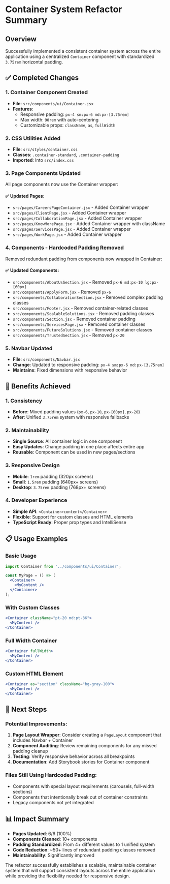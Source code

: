 # Container System Refactor Summary

## Overview
Successfully implemented a consistent container system across the entire application using a centralized `Container` component with standardized `3.75rem` horizontal padding.

## ✅ Completed Changes

### 1. Container Component Created
- **File**: `src/components/ui/Container.jsx`
- **Features**: 
  - Responsive padding: `px-4 sm:px-6 md:px-[3.75rem]`
  - Max width: `90rem` with auto-centering
  - Customizable props: `className`, `as`, `fullWidth`

### 2. CSS Utilities Added
- **File**: `src/styles/container.css`
- **Classes**: `.container-standard`, `.container-padding`
- **Imported**: Into `src/index.css`

### 3. Page Components Updated
All page components now use the Container wrapper:

#### ✅ Updated Pages:
- `src/pages/CareersPageContainer.jsx` - Added Container wrapper
- `src/pages/ClientPage.jsx` - Added Container wrapper  
- `src/pages/CollaborationPage.jsx` - Added Container wrapper
- `src/pages/KnowMorePage.jsx` - Added Container wrapper with className
- `src/pages/ServicesPage.jsx` - Added Container wrapper
- `src/pages/WorkPage.jsx` - Added Container wrapper

### 4. Components - Hardcoded Padding Removed
Removed redundant padding from components now wrapped in Container:

#### ✅ Updated Components:
- `src/components/AboutUsSection.jsx` - Removed `px-6 md:px-10 lg:px-[60px]`
- `src/components/ApplyForm.jsx` - Removed `px-6`
- `src/components/CollaborationSection.jsx` - Removed complex padding classes
- `src/components/Footer.jsx` - Removed container-related classes
- `src/components/ScalableSolutions.jsx` - Removed padding classes
- `src/components/Section.jsx` - Removed container padding
- `src/components/ServicesPage.jsx` - Removed container classes
- `src/components/FutureSolutions.jsx` - Removed container classes
- `src/components/TrustedSection.jsx` - Removed `px-20`

### 5. Navbar Updated
- **File**: `src/components/Navbar.jsx`
- **Change**: Updated to responsive padding: `px-4 sm:px-6 md:px-[3.75rem]`
- **Maintains**: Fixed dimensions with responsive behavior

## 🎯 Benefits Achieved

### 1. Consistency
- **Before**: Mixed padding values (`px-6`, `px-10`, `px-[60px]`, `px-20`)
- **After**: Unified `3.75rem` system with responsive fallbacks

### 2. Maintainability  
- **Single Source**: All container logic in one component
- **Easy Updates**: Change padding in one place affects entire app
- **Reusable**: Component can be used in new pages/sections

### 3. Responsive Design
- **Mobile**: `1rem` padding (320px screens)
- **Small**: `1.5rem` padding (640px+ screens)  
- **Desktop**: `3.75rem` padding (768px+ screens)

### 4. Developer Experience
- **Simple API**: `<Container>content</Container>`
- **Flexible**: Support for custom classes and HTML elements
- **TypeScript Ready**: Proper prop types and IntelliSense

## 📋 Usage Examples

### Basic Usage
```jsx
import Container from '../components/ui/Container';

const MyPage = () => (
  <Container>
    <MyContent />
  </Container>
);
```

### With Custom Classes
```jsx
<Container className="pt-20 md:pt-36">
  <MyContent />
</Container>
```

### Full Width Container
```jsx
<Container fullWidth>
  <MyContent />
</Container>
```

### Custom HTML Element
```jsx
<Container as="section" className="bg-gray-100">
  <MyContent />
</Container>
```

## 🚀 Next Steps

### Potential Improvements:
1. **Page Layout Wrapper**: Consider creating a `PageLayout` component that includes Navbar + Container
2. **Component Auditing**: Review remaining components for any missed padding cleanup
3. **Testing**: Verify responsive behavior across all breakpoints
4. **Documentation**: Add Storybook stories for Container component

### Files Still Using Hardcoded Padding:
- Components with special layout requirements (carousels, full-width sections)
- Components that intentionally break out of container constraints
- Legacy components not yet integrated

## 📊 Impact Summary

- **Pages Updated**: 6/6 (100%)
- **Components Cleaned**: 10+ components  
- **Padding Standardized**: From 4+ different values to 1 unified system
- **Code Reduction**: ~50+ lines of redundant padding classes removed
- **Maintainability**: Significantly improved

The refactor successfully establishes a scalable, maintainable container system that will support consistent layouts across the entire application while providing the flexibility needed for responsive design.
